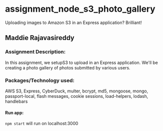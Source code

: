 # assignment_node_s3_photo_gallery
Uploading images to Amazon S3 in an Express application? Brilliant!

## Maddie Rajavasireddy

### Assignment Description:    
In this assignment, we setupS3 to upload in an Express application. We'll be creating a photo gallery of photos submitted by various users.    

### Packages/Technology used:    
AWS S3, Express, CyberDuck, multer, bcrypt, md5, mongoose, mongo, passport-local, flash messages, cookie sessions, load-helpers, lodash, handlebars

#### Run app:   
`npm start`
will run on localhost:3000